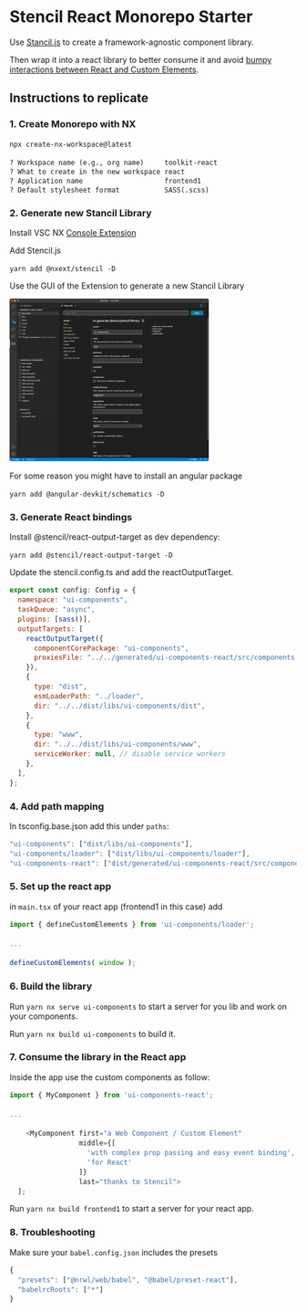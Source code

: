 # Stencil React Monorepo Starter

Use [Stancil.js](https://stenciljs.com/) to create a framework-agnostic component library.

Then wrap it into a react library to better consume it and avoid [bumpy interactions between React and Custom Elements](https://custom-elements-everywhere.com/).

## Instructions to replicate

### 1. Create Monorepo with NX

```
npx create-nx-workspace@latest

? Workspace name (e.g., org name)     toolkit-react
? What to create in the new workspace react
? Application name                    frontend1
? Default stylesheet format           SASS(.scss)
```

### 2. Generate new Stancil Library

Install VSC NX [Console Extension](https://marketplace.visualstudio.com/items?itemName=nrwl.angular-console)

Add Stencil.js

`yarn add @nxext/stencil -D`

Use the GUI of the Extension to generate a new Stancil Library

<img src="./imgs/nx-generate-stancil-lib.png" alt="Geneerate stancil lib" style="max-width: 350px;"/>

For some reason you might have to install an angular package

`yarn add @angular-devkit/schematics -D`

### 3. Generate React bindings

Install @stencil/react-output-target as dev dependency:

`yarn add @stencil/react-output-target -D`

Update the stencil.config.ts and add the reactOutputTarget.

```javascript
export const config: Config = {
  namespace: "ui-components",
  taskQueue: "async",
  plugins: [sass()],
  outputTargets: [
    reactOutputTarget({
      componentCorePackage: "ui-components",
      proxiesFile: "../../generated/ui-components-react/src/components.ts",
    }),
    {
      type: "dist",
      esmLoaderPath: "../loader",
      dir: "../../dist/libs/ui-components/dist",
    },
    {
      type: "www",
      dir: "../../dist/libs/ui-components/www",
      serviceWorker: null, // disable service workers
    },
  ],
};
```

### 4. Add path mapping

In tsconfig.base.json add this under `paths`:

```javascript
"ui-components": ["dist/libs/ui-components"],
"ui-components/loader": ["dist/libs/ui-components/loader"],
"ui-components-react": ["dist/generated/ui-components-react/src/components.ts"]
```

### 5. Set up the react app

in `main.tsx` of your react app (frontend1 in this case) add

```javascript
import { defineCustomElements } from 'ui-components/loader';

...

defineCustomElements( window );
```

### 6. Build the library

Run `yarn nx serve ui-components` to start a server for you lib and work on your components.

Run `yarn nx build ui-components` to build it.

### 7. Consume the library in the React app

Inside the app use the custom components as follow:

```javascript
import { MyComponent } from 'ui-components-react';

...

    <MyComponent first="a Web Component / Custom Element"
                 middle={[
                   'with complex prop passing and easy event binding',
                   'for React'
                 ]}
                 last="thanks to Stencil">
  ];
```

Run `yarn nx build frontend1` to start a server for your react app.

### 8. Troubleshooting

Make sure your `babel.config.json` includes the presets

```javascript
{
  "presets": ["@nrwl/web/babel", "@babel/preset-react"],
  "babelrcRoots": ["*"]
}
```
